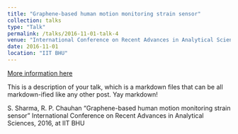 ```yaml
---
title: "Graphene-based human motion monitoring strain sensor"
collection: talks
type: "Talk"
permalink: /talks/2016-11-01-talk-4
venue: "International Conference on Recent Advances in Analytical Sciences"
date: 2016-11-01
location: "IIT BHU"
---
```


[More information here](http://example2.com)

This is a description of your talk, which is a markdown files that can be all markdown-ified like any other post. Yay markdown!

S. Sharma, R. P. Chauhan “Graphene-based human motion monitoring strain sensor”
International Conference on Recent Advances in Analytical Sciences, 2016, at IIT BHU